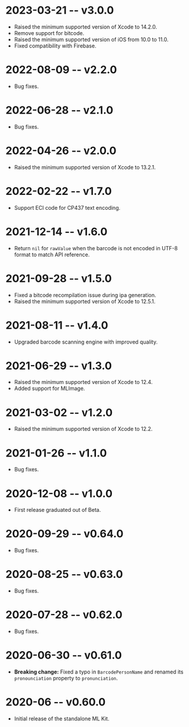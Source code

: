 # 2023-03-21 -- v3.0.0
- Raised the minimum supported version of Xcode to 14.2.0.
- Remove support for bitcode.
- Raised the minimum supported version of iOS from 10.0 to 11.0.
- Fixed compatibility with Firebase.
# 2022-08-09 -- v2.2.0
- Bug fixes.
# 2022-06-28 -- v2.1.0
- Bug fixes.
# 2022-04-26 -- v2.0.0
- Raised the minimum supported version of Xcode to 13.2.1.
# 2022-02-22 -- v1.7.0
- Support ECI code for CP437 text encoding.
# 2021-12-14 -- v1.6.0
- Return `nil` for `rawValue` when the barcode is not encoded in UTF-8 format to match API reference.
# 2021-09-28 -- v1.5.0
- Fixed a bitcode recompilation issue during ipa generation.
- Raised the minimum supported version of Xcode to 12.5.1.
# 2021-08-11 -- v1.4.0
- Upgraded barcode scanning engine with improved quality.
# 2021-06-29 -- v1.3.0
- Raised the minimum supported version of Xcode to 12.4.
- Added support for MLImage.
# 2021-03-02 -- v1.2.0
- Raised the minimum supported version of Xcode to 12.2.
# 2021-01-26 -- v1.1.0
- Bug fixes.
# 2020-12-08 -- v1.0.0
- First release graduated out of Beta.
# 2020-09-29 -- v0.64.0
- Bug fixes.
# 2020-08-25 -- v0.63.0
- Bug fixes.
# 2020-07-28 -- v0.62.0
- Bug fixes.
# 2020-06-30 -- v0.61.0
- **Breaking change:** Fixed a typo in `BarcodePersonName` and renamed its `pronounciation` property to `pronunciation`.
# 2020-06 -- v0.60.0
- Initial release of the standalone ML Kit.
